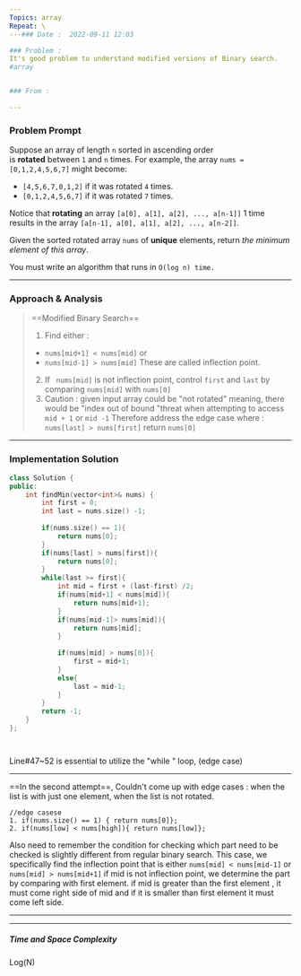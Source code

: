 ```yaml
---
Topics: array
Repeat: \
---### Date :  2022-09-11 12:03

### Problem : 
It's good problem to understand modified versions of Binary search.
#array 


### From :

---
```

### Problem Prompt
Suppose an array of length `n` sorted in ascending order is **rotated** between `1` and `n` times. For example, the array `nums = [0,1,2,4,5,6,7]` might become:

-   `[4,5,6,7,0,1,2]` if it was rotated `4` times.
-   `[0,1,2,4,5,6,7]` if it was rotated `7` times.

Notice that **rotating** an array `[a[0], a[1], a[2], ..., a[n-1]]` 1 time results in the array `[a[n-1], a[0], a[1], a[2], ..., a[n-2]]`.

Given the sorted rotated array `nums` of **unique** elements, return _the minimum element of this array_.

You must write an algorithm that runs in `O(log n) time.`


---
### Approach & Analysis
>==Modified Binary Search==
> 1. Find either :
> 	- `nums[mid+1] < nums[mid]` or
> 	- `nums[mid-1] > nums[mid]`
> These are called inflection point.
> 2. If ` nums[mid]` is not inflection point,
> 		control `first`  and `last` by comparing `nums[mid]` with `nums[0]`
> 3. Caution :
> 	given input array could be "not rotated" meaning, there would be "index out of bound "threat when attempting to access `mid + 1` or `mid -1`
> 	Therefore address the edge case where :
> 	`nums[last] > nums[first]` return `nums[0]`

---
### Implementation Solution
```cpp
class Solution {
public:
    int findMin(vector<int>& nums) {
        int first = 0;
        int last = nums.size() -1;
        
        if(nums.size() == 1){
            return nums[0];
        }
        if(nums[last] > nums[first]){
            return nums[0];
        } 
        while(last >= first){
            int mid = first + (last-first) /2;
            if(nums[mid+1] < nums[mid]){
                return nums[mid+1];
            }
            if(nums[mid-1]> nums[mid]){
                return nums[mid];
            }
            
            if(nums[mid] > nums[0]){
                first = mid+1;
            }
            else{
                last = mid-1;
            }
        }
        return -1;
    }
};




```
Line#47~52 is essential to utilize the "while " loop, (edge case)

---
==In the second attempt==, Couldn't come up with edge cases : when the list is with just one element, when the list is not rotated.
```
//edge casese 
1. if(nums.size() == 1) { return nums[0]};
2. if(nums[low] < nums[high]){ return nums[low]};
```
Also need to remember the condition for checking which part need to be checked is slightly different from regular binary search. This case, we specifically find the inflection point that is either `nums[mid] < nums[mid-1]` or `nums[mid] > nums[mid+1]` if mid is not inflection point,  we determine the part by comparing with first element. if mid is greater than the first element , it must come right side of mid and if it is smaller than first element it must come left side.

---

---
##### Time and Space Complexity

Log(N)
